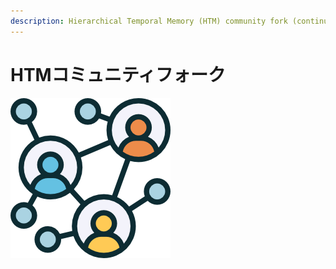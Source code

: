 ```yaml
---
description: Hierarchical Temporal Memory (HTM) community fork (continuation) of NuPIC.
---
```


# HTMコミュニティフォーク

![chapter-1](../.gitbook/assets/business.png)

